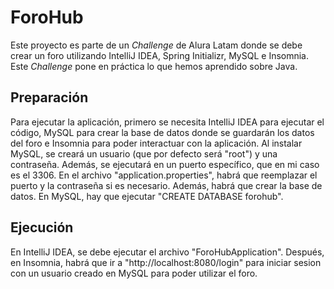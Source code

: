 # ForoHub

Este proyecto es parte de un *Challenge* de Alura Latam donde se debe crear un foro utilizando IntelliJ IDEA, Spring Initializr, MySQL e Insomnia. Este *Challenge* pone en práctica lo que hemos aprendido sobre Java.

## Preparación

Para ejecutar la aplicación, primero se necesita IntelliJ IDEA para ejecutar el código, MySQL para crear la base de datos donde se guardarán los datos del foro e Insomnia para poder interactuar con la aplicación. Al instalar MySQL, se creará un usuario (que por defecto será "root") y una contraseña. Además, se ejecutará en un puerto específico, que en mi caso es el 3306. En el archivo "application.properties", habrá que reemplazar el puerto y la contraseña si es necesario. Además, habrá que crear la base de datos. En MySQL, hay que ejecutar "CREATE DATABASE forohub".

## Ejecución

En IntelliJ IDEA, se debe ejecutar el archivo "ForoHubApplication". Después, en Insomnia, habrá que ir a "http://localhost:8080/login" para iniciar sesion con un usuario creado en MySQL para poder utilizar el foro. 

